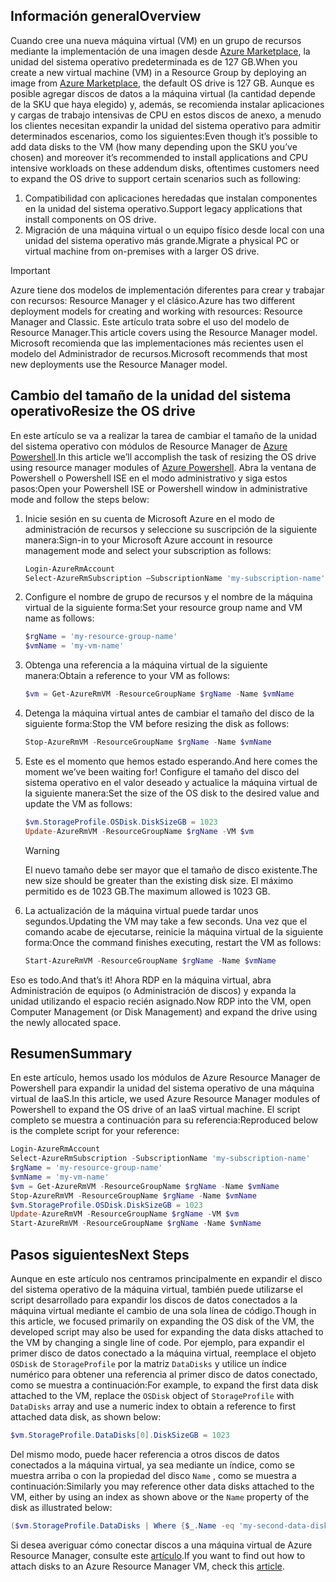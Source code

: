 ## <a name="overview"></a><span data-ttu-id="a1268-101">Información general</span><span class="sxs-lookup"><span data-stu-id="a1268-101">Overview</span></span>
<span data-ttu-id="a1268-102">Cuando cree una nueva máquina virtual (VM) en un grupo de recursos mediante la implementación de una imagen desde [Azure Marketplace](https://azure.microsoft.com/marketplace/), la unidad del sistema operativo predeterminada es de 127 GB.</span><span class="sxs-lookup"><span data-stu-id="a1268-102">When you create a new virtual machine (VM) in a Resource Group by deploying an image from [Azure Marketplace](https://azure.microsoft.com/marketplace/), the default OS drive is 127 GB.</span></span> <span data-ttu-id="a1268-103">Aunque es posible agregar discos de datos a la máquina virtual (la cantidad depende de la SKU que haya elegido) y, además, se recomienda instalar aplicaciones y cargas de trabajo intensivas de CPU en estos discos de anexo, a menudo los clientes necesitan expandir la unidad del sistema operativo para admitir determinados escenarios, como los siguientes:</span><span class="sxs-lookup"><span data-stu-id="a1268-103">Even though it’s possible to add data disks to the VM (how many depending upon the SKU you’ve chosen) and moreover it’s recommended to install applications and CPU intensive workloads on these addendum disks, oftentimes customers need to expand the OS drive to support certain scenarios such as following:</span></span>

1. <span data-ttu-id="a1268-104">Compatibilidad con aplicaciones heredadas que instalan componentes en la unidad del sistema operativo.</span><span class="sxs-lookup"><span data-stu-id="a1268-104">Support legacy applications that install components on OS drive.</span></span>
2. <span data-ttu-id="a1268-105">Migración de una máquina virtual o un equipo físico desde local con una unidad del sistema operativo más grande.</span><span class="sxs-lookup"><span data-stu-id="a1268-105">Migrate a physical PC or virtual machine from on-premises with a larger OS drive.</span></span>

> [!IMPORTANT]
> <span data-ttu-id="a1268-106">Azure tiene dos modelos de implementación diferentes para crear y trabajar con recursos: Resource Manager y el clásico.</span><span class="sxs-lookup"><span data-stu-id="a1268-106">Azure has two different deployment models for creating and working with resources: Resource Manager and Classic.</span></span> <span data-ttu-id="a1268-107">Este artículo trata sobre el uso del modelo de Resource Manager.</span><span class="sxs-lookup"><span data-stu-id="a1268-107">This article covers using the Resource Manager model.</span></span> <span data-ttu-id="a1268-108">Microsoft recomienda que las implementaciones más recientes usen el modelo del Administrador de recursos.</span><span class="sxs-lookup"><span data-stu-id="a1268-108">Microsoft recommends that most new deployments use the Resource Manager model.</span></span>
> 
> 

## <a name="resize-the-os-drive"></a><span data-ttu-id="a1268-109">Cambio del tamaño de la unidad del sistema operativo</span><span class="sxs-lookup"><span data-stu-id="a1268-109">Resize the OS drive</span></span>
<span data-ttu-id="a1268-110">En este artículo se va a realizar la tarea de cambiar el tamaño de la unidad del sistema operativo con módulos de Resource Manager de [Azure Powershell](/powershell/azureps-cmdlets-docs).</span><span class="sxs-lookup"><span data-stu-id="a1268-110">In this article we’ll accomplish the task of resizing the OS drive using resource manager modules of [Azure Powershell](/powershell/azureps-cmdlets-docs).</span></span> <span data-ttu-id="a1268-111">Abra la ventana de Powershell o Powershell ISE en el modo administrativo y siga estos pasos:</span><span class="sxs-lookup"><span data-stu-id="a1268-111">Open your Powershell ISE or Powershell window in administrative mode and follow the steps below:</span></span>

1. <span data-ttu-id="a1268-112">Inicie sesión en su cuenta de Microsoft Azure en el modo de administración de recursos y seleccione su suscripción de la siguiente manera:</span><span class="sxs-lookup"><span data-stu-id="a1268-112">Sign-in to your Microsoft Azure account in resource management mode and select your subscription as follows:</span></span>
   
   ```Powershell
   Login-AzureRmAccount
   Select-AzureRmSubscription –SubscriptionName 'my-subscription-name'
   ```
2. <span data-ttu-id="a1268-113">Configure el nombre de grupo de recursos y el nombre de la máquina virtual de la siguiente forma:</span><span class="sxs-lookup"><span data-stu-id="a1268-113">Set your resource group name and VM name as follows:</span></span>
   
   ```Powershell
   $rgName = 'my-resource-group-name'
   $vmName = 'my-vm-name'
   ```
3. <span data-ttu-id="a1268-114">Obtenga una referencia a la máquina virtual de la siguiente manera:</span><span class="sxs-lookup"><span data-stu-id="a1268-114">Obtain a reference to your VM as follows:</span></span>
   
   ```Powershell
   $vm = Get-AzureRmVM -ResourceGroupName $rgName -Name $vmName
   ```
4. <span data-ttu-id="a1268-115">Detenga la máquina virtual antes de cambiar el tamaño del disco de la siguiente forma:</span><span class="sxs-lookup"><span data-stu-id="a1268-115">Stop the VM before resizing the disk as follows:</span></span>
   
    ```Powershell
    Stop-AzureRmVM -ResourceGroupName $rgName -Name $vmName
    ```
5. <span data-ttu-id="a1268-116">Este es el momento que hemos estado esperando.</span><span class="sxs-lookup"><span data-stu-id="a1268-116">And here comes the moment we’ve been waiting for!</span></span> <span data-ttu-id="a1268-117">Configure el tamaño del disco del sistema operativo en el valor deseado y actualice la máquina virtual de la siguiente manera:</span><span class="sxs-lookup"><span data-stu-id="a1268-117">Set the size of the OS disk to the desired value and update the VM as follows:</span></span>
   
   ```Powershell
   $vm.StorageProfile.OSDisk.DiskSizeGB = 1023
   Update-AzureRmVM -ResourceGroupName $rgName -VM $vm
   ```
   
   > [!WARNING]
   > <span data-ttu-id="a1268-118">El nuevo tamaño debe ser mayor que el tamaño de disco existente.</span><span class="sxs-lookup"><span data-stu-id="a1268-118">The new size should be greater than the existing disk size.</span></span> <span data-ttu-id="a1268-119">El máximo permitido es de 1023 GB.</span><span class="sxs-lookup"><span data-stu-id="a1268-119">The maximum allowed is 1023 GB.</span></span>
   > 
   > 
6. <span data-ttu-id="a1268-120">La actualización de la máquina virtual puede tardar unos segundos.</span><span class="sxs-lookup"><span data-stu-id="a1268-120">Updating the VM may take a few seconds.</span></span> <span data-ttu-id="a1268-121">Una vez que el comando acabe de ejecutarse, reinicie la máquina virtual de la siguiente forma:</span><span class="sxs-lookup"><span data-stu-id="a1268-121">Once the command finishes executing, restart the VM as follows:</span></span>
   
   ```Powershell
   Start-AzureRmVM -ResourceGroupName $rgName -Name $vmName
   ```

<span data-ttu-id="a1268-122">Eso es todo.</span><span class="sxs-lookup"><span data-stu-id="a1268-122">And that’s it!</span></span> <span data-ttu-id="a1268-123">Ahora RDP en la máquina virtual, abra Administración de equipos (o Administración de discos) y expanda la unidad utilizando el espacio recién asignado.</span><span class="sxs-lookup"><span data-stu-id="a1268-123">Now RDP into the VM, open Computer Management (or Disk Management) and expand the drive using the newly allocated space.</span></span>

## <a name="summary"></a><span data-ttu-id="a1268-124">Resumen</span><span class="sxs-lookup"><span data-stu-id="a1268-124">Summary</span></span>
<span data-ttu-id="a1268-125">En este artículo, hemos usado los módulos de Azure Resource Manager de Powershell para expandir la unidad del sistema operativo de una máquina virtual de IaaS.</span><span class="sxs-lookup"><span data-stu-id="a1268-125">In this article, we used Azure Resource Manager modules of Powershell to expand the OS drive of an IaaS virtual machine.</span></span> <span data-ttu-id="a1268-126">El script completo se muestra a continuación para su referencia:</span><span class="sxs-lookup"><span data-stu-id="a1268-126">Reproduced below is the complete script for your reference:</span></span>

```Powershell
Login-AzureRmAccount
Select-AzureRmSubscription -SubscriptionName 'my-subscription-name'
$rgName = 'my-resource-group-name'
$vmName = 'my-vm-name'
$vm = Get-AzureRmVM -ResourceGroupName $rgName -Name $vmName
Stop-AzureRmVM -ResourceGroupName $rgName -Name $vmName
$vm.StorageProfile.OSDisk.DiskSizeGB = 1023
Update-AzureRmVM -ResourceGroupName $rgName -VM $vm
Start-AzureRmVM -ResourceGroupName $rgName -Name $vmName
```

## <a name="next-steps"></a><span data-ttu-id="a1268-127">Pasos siguientes</span><span class="sxs-lookup"><span data-stu-id="a1268-127">Next Steps</span></span>
<span data-ttu-id="a1268-128">Aunque en este artículo nos centramos principalmente en expandir el disco del sistema operativo de la máquina virtual, también puede utilizarse el script desarrollado para expandir los discos de datos conectados a la máquina virtual mediante el cambio de una sola línea de código.</span><span class="sxs-lookup"><span data-stu-id="a1268-128">Though in this article, we focused primarily on expanding the OS disk of the VM, the developed script may also be used for expanding the data disks attached to the VM by changing a single line of code.</span></span> <span data-ttu-id="a1268-129">Por ejemplo, para expandir el primer disco de datos conectado a la máquina virtual, reemplace el objeto ```OSDisk``` de ```StorageProfile``` por la matriz ```DataDisks``` y utilice un índice numérico para obtener una referencia al primer disco de datos conectado, como se muestra a continuación:</span><span class="sxs-lookup"><span data-stu-id="a1268-129">For example, to expand the first data disk attached to the VM, replace the ```OSDisk``` object of ```StorageProfile``` with ```DataDisks``` array and use a numeric index to obtain a reference to first attached data disk, as shown below:</span></span>

```Powershell
$vm.StorageProfile.DataDisks[0].DiskSizeGB = 1023
```
<span data-ttu-id="a1268-130">Del mismo modo, puede hacer referencia a otros discos de datos conectados a la máquina virtual, ya sea mediante un índice, como se muestra arriba o con la propiedad del disco ```Name``` , como se muestra a continuación:</span><span class="sxs-lookup"><span data-stu-id="a1268-130">Similarly you may reference other data disks attached to the VM, either by using an index as shown above or the ```Name``` property of the disk as illustrated below:</span></span>

```Powershell
($vm.StorageProfile.DataDisks | Where {$_.Name -eq 'my-second-data-disk'})[0].DiskSizeGB = 1023
```

<span data-ttu-id="a1268-131">Si desea averiguar cómo conectar discos a una máquina virtual de Azure Resource Manager, consulte este [artículo](../articles/virtual-machines/windows/attach-managed-disk-portal.md?toc=%2fazure%2fvirtual-machines%2fwindows%2ftoc.json).</span><span class="sxs-lookup"><span data-stu-id="a1268-131">If you want to find out how to attach disks to an Azure Resource Manager VM, check this [article](../articles/virtual-machines/windows/attach-managed-disk-portal.md?toc=%2fazure%2fvirtual-machines%2fwindows%2ftoc.json).</span></span>

